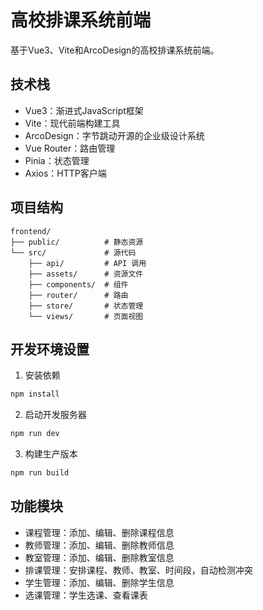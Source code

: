 # 高校排课系统前端

基于Vue3、Vite和ArcoDesign的高校排课系统前端。

## 技术栈

- Vue3：渐进式JavaScript框架
- Vite：现代前端构建工具
- ArcoDesign：字节跳动开源的企业级设计系统
- Vue Router：路由管理
- Pinia：状态管理
- Axios：HTTP客户端

## 项目结构

```
frontend/
├── public/          # 静态资源
└── src/             # 源代码
    ├── api/         # API 调用
    ├── assets/      # 资源文件
    ├── components/  # 组件
    ├── router/      # 路由
    ├── store/       # 状态管理
    └── views/       # 页面视图
```

## 开发环境设置

1. 安装依赖
```bash
npm install
```

2. 启动开发服务器
```bash
npm run dev
```

3. 构建生产版本
```bash
npm run build
```

## 功能模块

- 课程管理：添加、编辑、删除课程信息
- 教师管理：添加、编辑、删除教师信息
- 教室管理：添加、编辑、删除教室信息
- 排课管理：安排课程、教师、教室、时间段，自动检测冲突
- 学生管理：添加、编辑、删除学生信息
- 选课管理：学生选课、查看课表